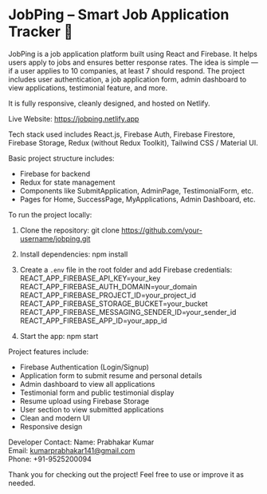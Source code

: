# JobPing – Smart Job Application Tracker 🚀

JobPing is a job application platform built using React and Firebase. It helps users apply to jobs and ensures better response rates. The idea is simple — if a user applies to 10 companies, at least 7 should respond. The project includes user authentication, a job application form, admin dashboard to view applications, testimonial feature, and more.

It is fully responsive, cleanly designed, and hosted on Netlify.

Live Website: https://jobping.netlify.app

Tech stack used includes React.js, Firebase Auth, Firebase Firestore, Firebase Storage, Redux (without Redux Toolkit), Tailwind CSS / Material UI.

Basic project structure includes:
- Firebase for backend
- Redux for state management
- Components like SubmitApplication, AdminPage, TestimonialForm, etc.
- Pages for Home, SuccessPage, MyApplications, Admin Dashboard, etc.

To run the project locally:

1. Clone the repository:
   git clone https://github.com/your-username/jobping.git

2. Install dependencies:
   npm install

3. Create a `.env` file in the root folder and add Firebase credentials:
   REACT_APP_FIREBASE_API_KEY=your_key
   REACT_APP_FIREBASE_AUTH_DOMAIN=your_domain
   REACT_APP_FIREBASE_PROJECT_ID=your_project_id
   REACT_APP_FIREBASE_STORAGE_BUCKET=your_bucket
   REACT_APP_FIREBASE_MESSAGING_SENDER_ID=your_sender_id
   REACT_APP_FIREBASE_APP_ID=your_app_id

4. Start the app:
   npm start

Project features include:
- Firebase Authentication (Login/Signup)
- Application form to submit resume and personal details
- Admin dashboard to view all applications
- Testimonial form and public testimonial display
- Resume upload using Firebase Storage
- User section to view submitted applications
- Clean and modern UI
- Responsive design

Developer Contact:
Name: Prabhakar Kumar  
Email: kumarprabhakar141@gmail.com  
Phone: +91-9525200094

Thank you for checking out the project! Feel free to use or improve it as needed.
